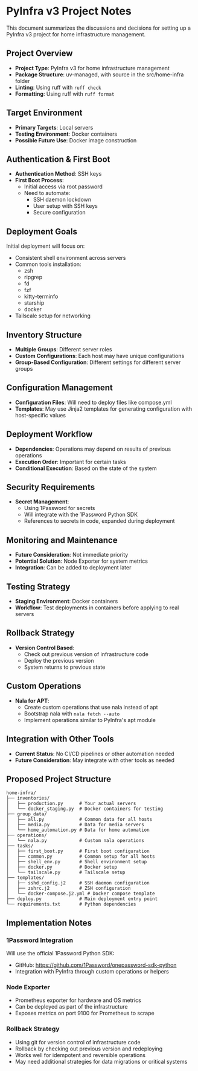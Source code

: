 # PyInfra v3 Project Notes

This document summarizes the discussions and decisions for setting up a PyInfra v3 project for home infrastructure management.

## Project Overview

- **Project Type**: PyInfra v3 for home infrastructure management
- **Package Structure**: uv-managed, with source in the src/home-infra folder
- **Linting**: Using ruff with `ruff check`
- **Formatting**: Using ruff with `ruff format`

## Target Environment

- **Primary Targets**: Local servers
- **Testing Environment**: Docker containers
- **Possible Future Use**: Docker image construction

## Authentication & First Boot

- **Authentication Method**: SSH keys
- **First Boot Process**: 
  - Initial access via root password
  - Need to automate:
    - SSH daemon lockdown
    - User setup with SSH keys
    - Secure configuration

## Deployment Goals

Initial deployment will focus on:
- Consistent shell environment across servers
- Common tools installation:
  - zsh
  - ripgrep
  - fd
  - fzf
  - kitty-terminfo
  - starship
  - docker
- Tailscale setup for networking

## Inventory Structure

- **Multiple Groups**: Different server roles
- **Custom Configurations**: Each host may have unique configurations
- **Group-Based Configuration**: Different settings for different server groups

## Configuration Management

- **Configuration Files**: Will need to deploy files like compose.yml
- **Templates**: May use Jinja2 templates for generating configuration with host-specific values

## Deployment Workflow

- **Dependencies**: Operations may depend on results of previous operations
- **Execution Order**: Important for certain tasks
- **Conditional Execution**: Based on the state of the system

## Security Requirements

- **Secret Management**: 
  - Using 1Password for secrets
  - Will integrate with the 1Password Python SDK
  - References to secrets in code, expanded during deployment

## Monitoring and Maintenance

- **Future Consideration**: Not immediate priority
- **Potential Solution**: Node Exporter for system metrics
- **Integration**: Can be added to deployment later

## Testing Strategy

- **Staging Environment**: Docker containers
- **Workflow**: Test deployments in containers before applying to real servers

## Rollback Strategy

- **Version Control Based**: 
  - Check out previous version of infrastructure code
  - Deploy the previous version
  - System returns to previous state

## Custom Operations

- **Nala for APT**: 
  - Create custom operations that use nala instead of apt
  - Bootstrap nala with `nala fetch --auto`
  - Implement operations similar to PyInfra's apt module

## Integration with Other Tools

- **Current Status**: No CI/CD pipelines or other automation needed
- **Future Consideration**: May integrate with other tools as needed

## Proposed Project Structure

```
home-infra/
├── inventories/
│   ├── production.py      # Your actual servers
│   └── docker_staging.py  # Docker containers for testing
├── group_data/
│   ├── all.py             # Common data for all hosts
│   ├── media.py           # Data for media servers
│   └── home_automation.py # Data for home automation
├── operations/
│   └── nala.py            # Custom nala operations
├── tasks/
│   ├── first_boot.py      # First boot configuration
│   ├── common.py          # Common setup for all hosts
│   ├── shell_env.py       # Shell environment setup
│   ├── docker.py          # Docker setup
│   └── tailscale.py       # Tailscale setup
├── templates/
│   ├── sshd_config.j2     # SSH daemon configuration
│   ├── zshrc.j2           # ZSH configuration
│   └── docker-compose.j2.yml # Docker compose template
├── deploy.py              # Main deployment entry point
└── requirements.txt       # Python dependencies
```

## Implementation Notes

### 1Password Integration

Will use the official 1Password Python SDK:
- GitHub: https://github.com/1Password/onepassword-sdk-python
- Integration with PyInfra through custom operations or helpers

### Node Exporter

- Prometheus exporter for hardware and OS metrics
- Can be deployed as part of the infrastructure
- Exposes metrics on port 9100 for Prometheus to scrape

### Rollback Strategy

- Using git for version control of infrastructure code
- Rollback by checking out previous version and redeploying
- Works well for idempotent and reversible operations
- May need additional strategies for data migrations or critical systems
